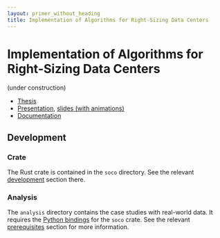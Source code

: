 ```yaml
---
layout: primer_without_heading
title: Implementation of Algorithms for Right-Sizing Data Centers
---
```


# Implementation of Algorithms for Right-Sizing Data Centers

(under construction)

* [Thesis](https://jonhue.github.io/soco/main.pdf)
* [Presentation](https://jonhue.github.io/soco/handout.pdf), [slides (with animations)](https://jonhue.github.io/soco/slides.pdf)
* [Documentation](https://jonhue.github.io/soco/doc/soco/)

## Development

### Crate

The Rust crate is contained in the `soco` directory. See the relevant [development](soco#development) section there.

### Analysis

The `analysis` directory contains the case studies with real-world data. It requires the [Python bindings](soco#python-bindings) for the `soco` crate.
See the relevant [prerequisites](analysis#prerequisites) section for more information.
